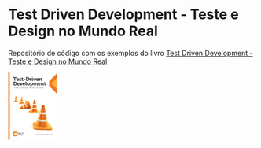 # Test Driven Development - Teste e Design no Mundo Real

Repositório de código com os exemplos do livro [Test Driven Development - Teste e Design no Mundo Real](https://www.casadocodigo.com.br/products/livro-tdd)

<img
  src="/img/cover.jpg"
  width="100"
  align="center"
/>
